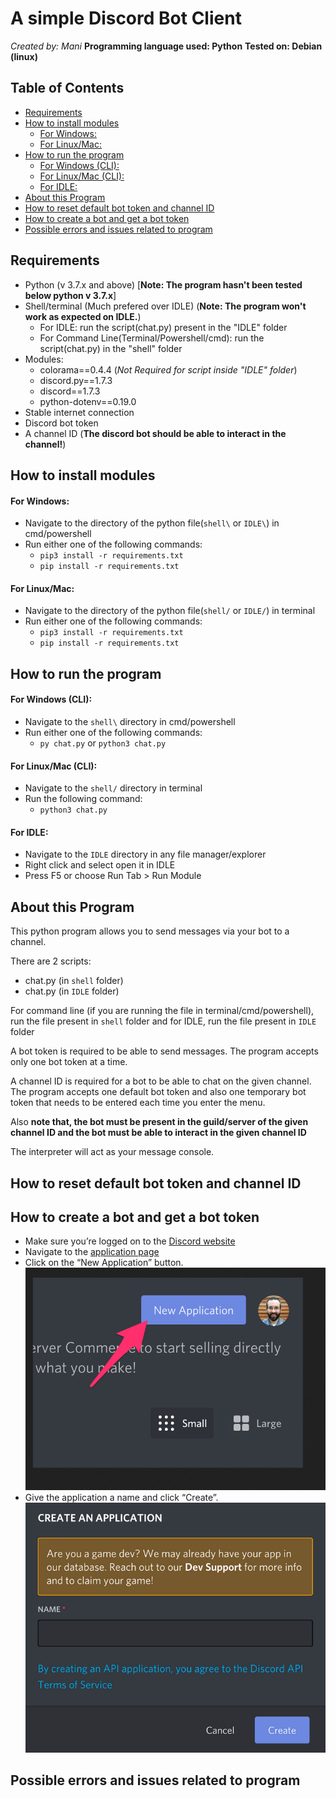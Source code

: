 # A simple Discord Bot Client
  
*Created by: Mani*
**Programming language used: Python**
**Tested on: Debian (linux)**

## Table of Contents

* [Requirements](#requirements)
* [How to install modules](#how-to-install-modules)
   * [For Windows:](#for-windows)
   * [For Linux/Mac:](#for-linuxmac)
* [How to run the program](#how-to-run-the-program)
   * [For Windows (CLI):](#for-windows-cli)
   * [For Linux/Mac (CLI):](#for-linuxmac-cli)
   * [For IDLE:](#for-idle)
* [About this Program](#about-this-program)
* [How to reset default bot token and channel ID](#how-to-reset-default-bot-token-and-channel-id)
* [How to create a bot and get a bot token](#how-to-create-a-bot-and-get-a-bot-token)
* [Possible errors and issues related to program](#possible-errors-and-issues-related-to-program)


## Requirements

* Python (v 3.7.x and above) \[**Note: The program hasn't been tested below python v 3.7.x**\]
* Shell/terminal (Much prefered over IDLE)
    (**Note: The program won't work as expected on IDLE.**)
    * For IDLE: run the script(chat.py) present in the "IDLE" folder
    * For Command Line(Terminal/Powershell/cmd): run the script(chat.py) in the "shell" folder
* Modules:
   * colorama==0.4.4  (*Not Required for script inside "IDLE" folder*)
   * discord.py==1.7.3
   * discord==1.7.3
   * python-dotenv==0.19.0
* Stable internet connection
* Discord bot token
* A channel ID (**The discord bot should be able to interact in the channel!**)

## How to install modules

#### For Windows:
* Navigate to the directory of the python file(`shell\` or `IDLE\`) in cmd/powershell
* Run either one of the following commands:
   * `pip3 install -r requirements.txt` 
   * `pip install -r requirements.txt`

#### For Linux/Mac:

* Navigate to the directory of the python file(`shell/` or `IDLE/`) in terminal
* Run either one of the following commands:
   * `pip3 install -r requirements.txt` 
   * `pip install -r requirements.txt`

## How to run the program

#### For Windows (CLI):

* Navigate to the `shell\` directory in cmd/powershell
* Run either one of the following commands:
   * `py chat.py` or `python3 chat.py`

#### For Linux/Mac (CLI):

* Navigate to the `shell/` directory in terminal
* Run the following command:
   * `python3 chat.py`

#### For IDLE:

* Navigate to the `IDLE` directory in any file manager/explorer
* Right click and select open it in IDLE
* Press F5 or choose Run Tab > Run Module 

## About this Program

This python program allows you to send messages via your bot to a channel.

There are 2 scripts:
   * chat.py (in `shell` folder)
   * chat.py (in `IDLE` folder)

For command line (if you are running the file in terminal/cmd/powershell), run the file present in `shell` folder and
for IDLE, run the file present in `IDLE` folder


A bot token is required to be able to send messages. The program accepts only one bot token at a time. 

A channel ID is required for a bot to be able to chat on the given channel.
The program accepts one default bot token and also one temporary bot token that needs to be entered each time you enter the menu.

Also **note that, the bot must be present in the guild/server of the given channel ID and the bot must be able to interact in the given channel ID**

The interpreter will act as your message console.

## How to reset default bot token and channel ID

## How to create a bot and get a bot token

* Make sure you’re logged on to the [Discord website](https://discord.com/)
* Navigate to the [application page](https://discord.com/developers/applications)
* Click on the “New Application” button.
 ![New application button](images/new_app_btn.png)
* Give the application a name and click “Create”.
![Create application menu](images/create_application.png)

## Possible errors and issues related to program
